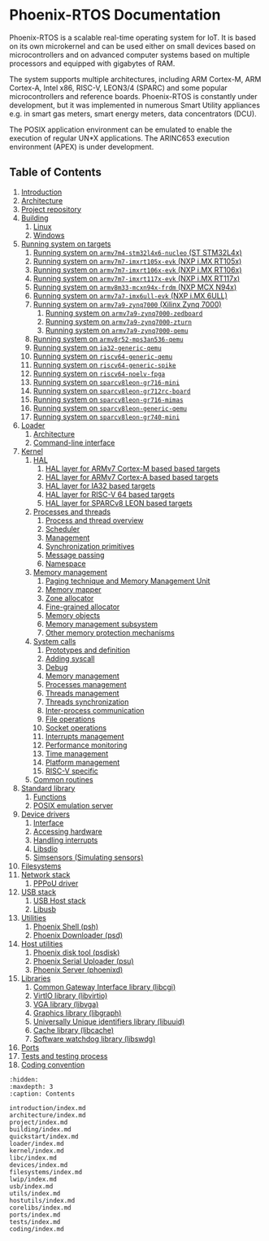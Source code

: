 <!-- Phoenix-RTOS documentation master file -->

# Phoenix-RTOS Documentation

Phoenix-RTOS is a scalable real-time operating system for IoT. It is based on its own microkernel and can be used
either on small devices based on microcontrollers and on advanced computer systems based on multiple processors and
equipped with gigabytes of RAM.

The system supports multiple architectures, including ARM Cortex-M, ARM Cortex-A, Intel x86, RISC-V, LEON3/4 (SPARC)
and some popular microcontrollers and reference boards. Phoenix-RTOS is constantly under development, but it was
implemented in numerous Smart Utility appliances e.g. in smart gas meters, smart energy meters, data concentrators
(DCU).

The POSIX application environment can be emulated to enable the execution of regular UN*X applications.
The ARINC653 execution environment (APEX) is under development.

## Table of Contents

1. [Introduction](introduction/index.md)
2. [Architecture](architecture/index.md)
3. [Project repository](project/index.md)
4. [Building](building/index.md)
    1. [Linux](building/linux.md)
    2. [Windows](building/windows.md)
5. [Running system on targets](quickstart/index.md)
    1. [Running system on `armv7m4-stm32l4x6-nucleo` (ST STM32L4x)](quickstart/armv7m4-stm32l4x6-nucleo.md)
    2. [Running system on `armv7m7-imxrt105x-evk` (NXP i.MX RT105x)](quickstart/armv7m7-imxrt105x-evk.md)
    3. [Running system on `armv7m7-imxrt106x-evk` (NXP i.MX RT106x)](quickstart/armv7m7-imxrt106x-evk.md)
    4. [Running system on `armv7m7-imxrt117x-evk` (NXP i.MX RT117x)](quickstart/armv7m7-imxrt117x-evk.md)
    5. [Running system on `armv8m33-mcxn94x-frdm` (NXP MCX N94x)](quickstart/armv8m33-mcxn94x-frdm.md)
    6. [Running system on `armv7a7-imx6ull-evk` (NXP i.MX 6ULL)](quickstart/armv7a7-imx6ull-evk.md)
    7. [Running system on `armv7a9-zynq7000` (Xilinx Zynq 7000)](quickstart/armv7a9-zynq7000/index.md)
        1. [Running system on `armv7a9-zynq7000-zedboard`](quickstart/armv7a9-zynq7000/armv7a9-zynq7000-zedboard.md)
        2. [Running system on `armv7a9-zynq7000-zturn`](quickstart/armv7a9-zynq7000/armv7a9-zynq7000-zturn.md)
        3. [Running system on `armv7a9-zynq7000-qemu`](quickstart/armv7a9-zynq7000/armv7a9-zynq7000-qemu.md)
    8. [Running system on `armv8r52-mps3an536-qemu`](quickstart/armv8r52-mps3an536-qemu.md)
    9. [Running system on `ia32-generic-qemu`](quickstart/ia32-generic-qemu.md)
    10. [Running system on `riscv64-generic-qemu`](quickstart/riscv64-generic-qemu.md)
    11. [Running system on `riscv64-generic-spike`](quickstart/riscv64-generic-spike.md)
    12. [Running system on `riscv64-noelv-fpga`](quickstart/riscv64-noelv-fpga.md)
    13. [Running system on `sparcv8leon-gr716-mini`](quickstart/sparcv8leon-gr716-mini.md)
    14. [Running system on `sparcv8leon-gr712rc-board`](quickstart/sparcv8leon-gr712rc-board)
    15. [Running system on `sparcv8leon-gr716-mimas`](quickstart/sparcv8leon-gr716-mimas)
    16. [Running system on `sparcv8leon-generic-qemu`](quickstart/sparcv8leon-generic-qemu)
    17. [Running system on `sparcv8leon-gr740-mini`](quickstart/sparcv8leon-gr740-mini)
6. [Loader](loader/index.md)
    1. [Architecture](loader/architecture.md)
    2. [Command-line interface](loader/cli.md)
7. [Kernel](kernel/index.md)
    1. [HAL](kernel/hal/index.md)
        1. [HAL layer for ARMv7 Cortex-M based based targets](kernel/hal/armv7m.md)
        2. [HAL layer for ARMv7 Cortex-A based based targets](kernel/hal/armv7a.md)
        3. [HAL layer for IA32 based targets](kernel/hal/ia32.md)
        4. [HAL layer for RISC-V 64 based targets](kernel/hal/riscv64.md)
        5. [HAL layer for SPARCv8 LEON based targets](kernel/hal/sparcv8leon.md)
    2. [Processes and threads](kernel/proc/index.md)
        1. [Process and thread overview](kernel/proc/overview.md)
        2. [Scheduler](kernel/proc/scheduler.md)
        3. [Management](kernel/proc/forking.md)
        4. [Synchronization primitives](kernel/proc/sync.md)
        5. [Message passing](kernel/proc/msg.md)
        6. [Namespace](kernel/proc/namespace.md)
    3. [Memory management](kernel/vm/index.md)
        1. [Paging technique and Memory Management Unit](kernel/vm/page.md)
        2. [Memory mapper](kernel/vm/mapper.md)
        3. [Zone allocator](kernel/vm/zalloc.md)
        4. [Fine-grained allocator](kernel/vm/kmalloc.md)
        5. [Memory objects](kernel/vm/objects.md)
        6. [Memory management subsystem](kernel/vm/subsystem.md)
        7. [Other memory protection mechanisms](kernel/vm/protection.md)
    4. [System calls](kernel/syscalls/index.md)
        1. [Prototypes and definition](kernel/syscalls/prototypes.md)
        2. [Adding syscall](kernel/syscalls/add.md)
        3. [Debug](kernel/syscalls/debug.md)
        4. [Memory management](kernel/syscalls/mem.md)
        5. [Processes management](kernel/syscalls/proc.md)
        6. [Threads management](kernel/syscalls/threads.md)
        7. [Threads synchronization](kernel/syscalls/sync.md)
        8. [Inter-process communication](kernel/syscalls/ipc.md)
        9. [File operations](kernel/syscalls/file.md)
        10. [Socket operations](kernel/syscalls/socket.md)
        11. [Interrupts management](kernel/syscalls/interrupts.md)
        12. [Performance monitoring](kernel/syscalls/perf.md)
        13. [Time management](kernel/syscalls/time.md)
        14. [Platform management](kernel/syscalls/platform.md)
        15. [RISC-V specific](kernel/syscalls/riscv.md)
    5. [Common routines](kernel/lib.md)
8. [Standard library](libc/index.md)
    1. [Functions](libc/functions/index.md)
    2. [POSIX emulation server](libc/posix.md)
9. [Device drivers](devices/index.md)
    1. [Interface](devices/interface.md)
    2. [Accessing hardware](devices/hwaccess.md)
    3. [Handling interrupts](devices/interrupts.md)
    4. [Libsdio](devices/libsdio.md)
    5. [Simsensors (Simulating sensors)](devices/simsensors.md)
10. [Filesystems](filesystems/index.md)
11. [Network stack](lwip/index.md)
    1. [PPPoU driver](lwip/lwip-pppou.md)
12. [USB stack](usb/index.md)
    1. [USB Host stack](usb/usbhost.md)
    2. [Libusb](usb/libusb.md)
13. [Utilities](utils/index.md)
    1. [Phoenix Shell (psh)](utils/psh/index.md)
    2. [Phoenix Downloader (psd)](utils/psd.md)
14. [Host utilities](hostutils/index.md)
    1. [Phoenix disk tool (psdisk)](hostutils/psdisk.md)
    2. [Phoenix Serial Uploader (psu)](hostutils/psu.md)
    3. [Phoenix Server (phoenixd)](hostutils/phoenixd.md)
15. [Libraries](corelibs/index.md)
    1. [Common Gateway Interface library (libcgi)](corelibs/libcgi.md)
    2. [VirtIO library (libvirtio)](corelibs/libvirtio.md)
    3. [VGA library (libvga)](corelibs/libvga.md)
    4. [Graphics library (libgraph)](corelibs/libgraph.md)
    5. [Universally Unique identifiers library (libuuid)](corelibs/libuuid.md)
    6. [Cache library (libcache)](corelibs/libcache.md)
    7. [Software watchdog library (libswdg)](corelibs/libswdg.md)
16. [Ports](ports/index.md)
17. [Tests and testing process](tests/index.md)
18. [Coding convention](coding/index.md)

```{toctree}
:hidden:
:maxdepth: 3
:caption: Contents

introduction/index.md
architecture/index.md
project/index.md
building/index.md
quickstart/index.md
loader/index.md
kernel/index.md
libc/index.md
devices/index.md
filesystems/index.md
lwip/index.md
usb/index.md
utils/index.md
hostutils/index.md
corelibs/index.md
ports/index.md
tests/index.md
coding/index.md
```
